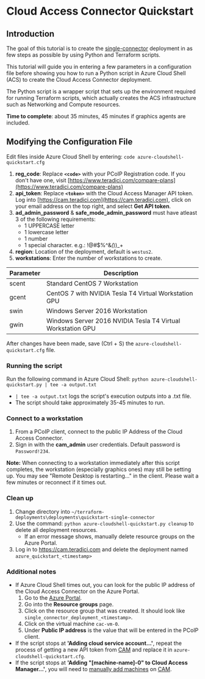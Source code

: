 # Cloud Access Connector Quickstart

## Introduction
The goal of this tutorial is to create the [single-connector](https://github.com/teradici/Azure_Deployments/blob/master/terraform-deployments/docs/README-azure-single-deployment.md) deployment in as few steps as possible by using Python and Terraform scripts.

This tutorial will guide you in entering a few parameters in a configuration file before showing you how to run a Python script in Azure Cloud Shell (ACS) to create the Cloud Access Connector deployment.

The Python script is a wrapper script that sets up the environment required for running Terraform scripts, which actually creates the ACS infrastructure such as Networking and Compute resources.

**Time to complete**: about 35 minutes, 45 minutes if graphics agents are included.

## Modifying the Configuration File

Edit files inside Azure Cloud Shell by entering: ```code azure-cloudshell-quickstart.cfg```
1. **reg_code**: Replace **`<code>`** with your PCoIP Registration code. If you don't have one, visit [https://www.teradici.com/compare-plans](https://www.teradici.com/compare-plans)
2. **api_token**: Replace **`<token>`** with the Cloud Access Manager API token. Log into [https://cam.teradici.com](https://cam.teradici.com), click on your email address on the top right, and select **Get API token**.
3. **ad_admin_password** & **safe_mode_admin_password** must have atleast 3 of the following requirements:
    - 1 UPPERCASE letter
    - 1 lowercase letter
    - 1 number
    - 1 special character. e.g.: !@#$%^&*(*))_+
4. **region**: Location of the deployment, default is ```westus2```.
5. **workstations**: Enter the number of workstations to create.

Parameter | Description
--- | ---
scent | Standard CentOS 7 Workstation
gcent | CentOS 7 with NVIDIA Tesla T4 Virtual Workstation GPU
swin | Windows Server 2016 Workstation
gwin | Windows Server 2016 NVIDIA Tesla T4 Virtual Workstation GPU

After changes have been made, save (Ctrl + S) the  ```azure-cloudshell-quickstart.cfg``` file.

### Running the script

Run the following command in Azure Cloud Shell: ```python azure-cloudshell-quickstart.py | tee -a output.txt```
-   ```| tee -a output.txt``` logs the script's execution outputs into a .txt file.
-   The script should take approximately 35-45 minutes to run.

### Connect to a workstation

1. From a PCoIP client, connect to the public IP Address of the Cloud Access Connector.
2. Sign in with the **cam_admin** user credentials. Default password is ```Password!234```.

**Note:** When connecting to a workstation immediately after this script completes, the workstation (especially graphics ones) may still be setting up. You may see "Remote Desktop is restarting..." in the client. Please wait a few minutes or reconnect if it times out.

### Clean up
1. Change directory into ```~/terraform-deployments\deployments\quickstart-single-connector```
2. Use the command: ```python azure-cloudshell-quickstart.py cleanup``` to delete all deployment resources.
    -   If an error message shows, manually delete resource groups on the Azure Portal.
3. Log in to https://cam.teradici.com and delete the deployment named ```azure_quickstart_<timestamp>```

### Additional notes
- If Azure Cloud Shell times out, you can look for the public IP address of the Cloud Access Connector on the Azure Portal.
  1. Go to the [Azure Portal](http://portal.azure.com/).
  2. Go into the **Resource groups** page.
  3. Click on the resource group that was created. It should look like ```single_connector_deployment_<timestamp>```.
  4. Click on the virtual machine ```cac-vm-0```.
  5. Under **Public IP address** is the value that will be entered in the PCoIP client.
- If the script stops at **'Adding cloud service account...'**, repeat the process of getting a new API token from [CAM](https://cam.teradici.com) and replace it in ```azure-cloudshell-quickstart.cfg```.
- If the script stops at **'Adding "[machine-name]-0" to Cloud Access Manager...'**, you will need to [manually add machines](https://github.com/teradici/Azure_Deployments/blob/master/terraform-deployments/docs/README-azure-single-deployment.md#7-adding-workstations-in-cloud-access-manager) on [CAM](https://cam.teradici.com).
  
